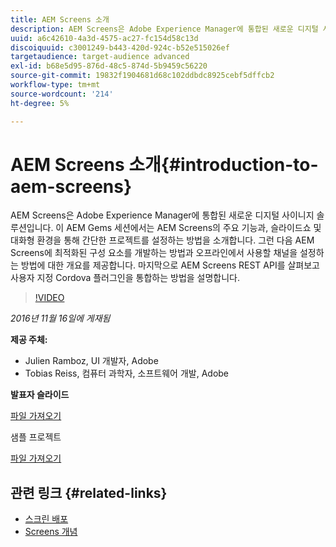 ```yaml
---
title: AEM Screens 소개
description: AEM Screens은 Adobe Experience Manager에 통합된 새로운 디지털 사이니지 솔루션입니다. 이 AEM Gems 세션에서는 AEM Screens의 주요 기능과, 슬라이드쇼 및 대화형 환경을 통해 간단한 프로젝트를 설정하는 방법을 소개합니다. 그런 다음 AEM Screens에 최적화된 구성 요소를 개발하는 방법과 오프라인에서 사용할 채널을 설정하는 방법에 대한 개요를 제공합니다. 마지막으로 AEM Screens REST API를 살펴보고 사용자 지정 Cordova 플러그인을 통합하는 방법을 설명합니다.
uuid: a6c42610-4a3d-4575-ac27-fc154d58c13d
discoiquuid: c3001249-b443-420d-924c-b52e515026ef
targetaudience: target-audience advanced
exl-id: b68e5d95-876d-48c5-874d-5b9459c56220
source-git-commit: 19832f1904681d68c102ddbdc8925cebf5dffcb2
workflow-type: tm+mt
source-wordcount: '214'
ht-degree: 5%

---
```


# AEM Screens 소개{#introduction-to-aem-screens}

AEM Screens은 Adobe Experience Manager에 통합된 새로운 디지털 사이니지 솔루션입니다. 이 AEM Gems 세션에서는 AEM Screens의 주요 기능과, 슬라이드쇼 및 대화형 환경을 통해 간단한 프로젝트를 설정하는 방법을 소개합니다. 그런 다음 AEM Screens에 최적화된 구성 요소를 개발하는 방법과 오프라인에서 사용할 채널을 설정하는 방법에 대한 개요를 제공합니다. 마지막으로 AEM Screens REST API를 살펴보고 사용자 지정 Cordova 플러그인을 통합하는 방법을 설명합니다.

>[!VIDEO](https://video.tv.adobe.com/v/19301/?quality=9)

*2016년 11월 16일에 게재됨*

**제공 주체:**

* Julien Ramboz, UI 개발자, Adobe
* Tobias Reiss, 컴퓨터 과학자, 소프트웨어 개발, Adobe

**발표자 슬라이드**

[파일 가져오기](assets/2016-11-16-aem-screens.pdf)

샘플 프로젝트

[파일 가져오기](assets/aemscreensgems.zip)

## 관련 링크 {#related-links}

* [스크린 배포](https://docs.adobe.com/docs/en/aem/6-2/deploy/screens.html)
* [Screens 개념](https://docs.adobe.com/docs/en/aem/6-2/administer/screens.html)
